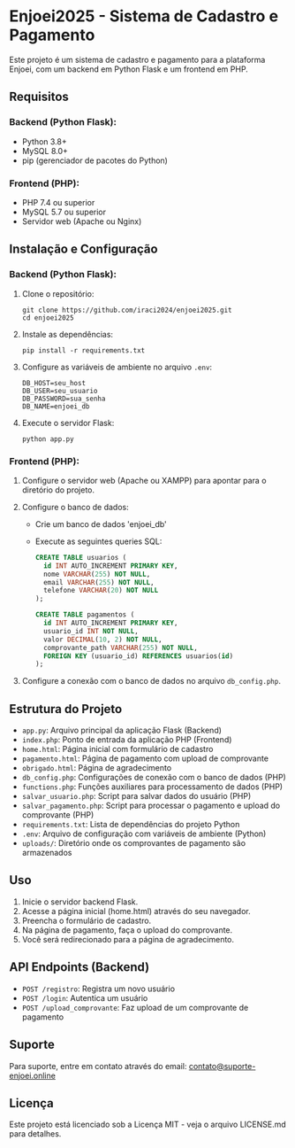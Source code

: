 # Enjoei2025 - Sistema de Cadastro e Pagamento

Este projeto é um sistema de cadastro e pagamento para a plataforma Enjoei, com um backend em Python Flask e um frontend em PHP.

## Requisitos

### Backend (Python Flask):
- Python 3.8+
- MySQL 8.0+
- pip (gerenciador de pacotes do Python)

### Frontend (PHP):
- PHP 7.4 ou superior
- MySQL 5.7 ou superior
- Servidor web (Apache ou Nginx)

## Instalação e Configuração

### Backend (Python Flask):

1. Clone o repositório:
   ```
   git clone https://github.com/iraci2024/enjoei2025.git
   cd enjoei2025
   ```

2. Instale as dependências:
   ```
   pip install -r requirements.txt
   ```

3. Configure as variáveis de ambiente no arquivo `.env`:
   ```
   DB_HOST=seu_host
   DB_USER=seu_usuario
   DB_PASSWORD=sua_senha
   DB_NAME=enjoei_db
   ```

4. Execute o servidor Flask:
   ```
   python app.py
   ```

### Frontend (PHP):

1. Configure o servidor web (Apache ou XAMPP) para apontar para o diretório do projeto.

2. Configure o banco de dados:
   - Crie um banco de dados 'enjoei_db'
   - Execute as seguintes queries SQL:

     ```sql
     CREATE TABLE usuarios (
       id INT AUTO_INCREMENT PRIMARY KEY,
       nome VARCHAR(255) NOT NULL,
       email VARCHAR(255) NOT NULL,
       telefone VARCHAR(20) NOT NULL
     );

     CREATE TABLE pagamentos (
       id INT AUTO_INCREMENT PRIMARY KEY,
       usuario_id INT NOT NULL,
       valor DECIMAL(10, 2) NOT NULL,
       comprovante_path VARCHAR(255) NOT NULL,
       FOREIGN KEY (usuario_id) REFERENCES usuarios(id)
     );
     ```

3. Configure a conexão com o banco de dados no arquivo `db_config.php`.

## Estrutura do Projeto

- `app.py`: Arquivo principal da aplicação Flask (Backend)
- `index.php`: Ponto de entrada da aplicação PHP (Frontend)
- `home.html`: Página inicial com formulário de cadastro
- `pagamento.html`: Página de pagamento com upload de comprovante
- `obrigado.html`: Página de agradecimento
- `db_config.php`: Configurações de conexão com o banco de dados (PHP)
- `functions.php`: Funções auxiliares para processamento de dados (PHP)
- `salvar_usuario.php`: Script para salvar dados do usuário (PHP)
- `salvar_pagamento.php`: Script para processar o pagamento e upload do comprovante (PHP)
- `requirements.txt`: Lista de dependências do projeto Python
- `.env`: Arquivo de configuração com variáveis de ambiente (Python)
- `uploads/`: Diretório onde os comprovantes de pagamento são armazenados

## Uso

1. Inicie o servidor backend Flask.
2. Acesse a página inicial (home.html) através do seu navegador.
3. Preencha o formulário de cadastro.
4. Na página de pagamento, faça o upload do comprovante.
5. Você será redirecionado para a página de agradecimento.

## API Endpoints (Backend)

- `POST /registro`: Registra um novo usuário
- `POST /login`: Autentica um usuário
- `POST /upload_comprovante`: Faz upload de um comprovante de pagamento

## Suporte

Para suporte, entre em contato através do email: contato@suporte-enjoei.online

## Licença

Este projeto está licenciado sob a Licença MIT - veja o arquivo LICENSE.md para detalhes.
